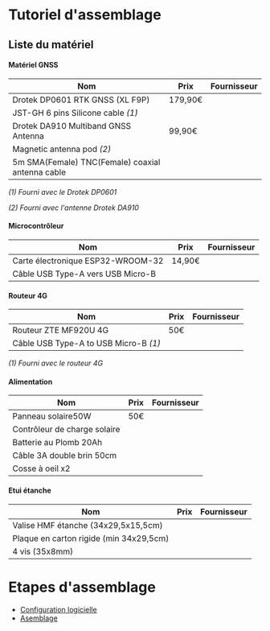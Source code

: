 Tutoriel d'assemblage
=====================
## Liste du matériel
#### Matériel GNSS

|**Nom**|**Prix**|**Fournisseur**|
|------------------|---------|------------|
|Drotek DP0601 RTK GNSS (XL F9P)|179,90€|
|JST-GH 6 pins Silicone cable *(1)*||
|Drotek DA910 Multiband GNSS Antenna|99,90€|
|Magnetic antenna pod *(2)*||
|5m SMA(Female) TNC(Female) coaxial antenna cable||

*(1) Fourni avec le Drotek DP0601*

*(2) Fourni avec l'antenne Drotek DA910*

#### Microcontrôleur
|**Nom**|**Prix**|**Fournisseur**|
|------------------|---------|------------|
|Carte électronique ESP32-WROOM-32|14,90€|
|Câble USB Type-A vers USB Micro-B||

#### Routeur 4G
|**Nom**|**Prix**|**Fournisseur**|
|------------------|---------|------------|
|Routeur ZTE MF920U 4G|50€|
|Câble USB Type-A to USB Micro-B *(1)*||

*(1) Fourni avec le routeur 4G*

#### Alimentation
|**Nom**|**Prix**|**Fournisseur**|
|------------------|---------|------------|
|Panneau solaire50W|50€|
|Contrôleur de charge solaire||
|Batterie au Plomb 20Ah||
|Câble 3A double brin 50cm||
|Cosse à oeil x2||

#### Etui étanche
|**Nom**|**Prix**|**Fournisseur**|
|------------------|---------|------------|
|Valise HMF étanche (34x29,5x15,5cm)||
|Plaque en carton rigide (min 34x29,5cm)||
|4 vis (35x8mm)||


# Etapes d'assemblage

- [Configuration logicielle](software_config.md)
- [Asemblage]()